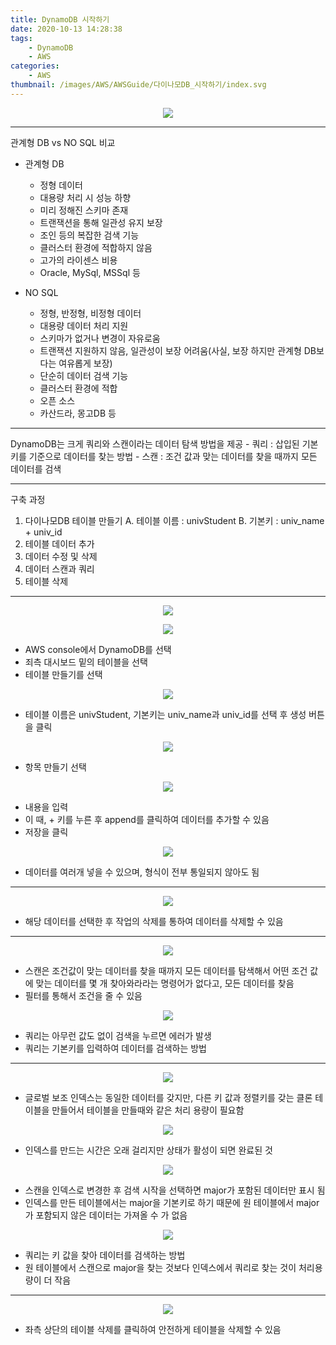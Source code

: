 ```yaml
---
title: DynamoDB 시작하기
date: 2020-10-13 14:28:38
tags:
    - DynamoDB
    - AWS
categories:
    - AWS
thumbnail: /images/AWS/AWSGuide/다이나모DB_시작하기/index.svg
---
```


<p align="center"><img src="/images/AWS/AWSGuide/다이나모DB_시작하기/index.svg"></p>

---

관계형 DB vs NO SQL 비교

-   관계형 DB

    -   정형 데이터
    -   대용량 처리 시 성능 하향
    -   미리 정해진 스키마 존재
    -   트랜잭션을 통해 일관성 유지 보장
    -   조인 등의 복잡한 검색 기능
    -   클러스터 환경에 적합하지 않음
    -   고가의 라이센스 비용
    -   Oracle, MySql, MSSql 등

-   NO SQL
    -   정형, 반정형, 비정형 데이터
    -   대용량 데이터 처리 지원
    -   스키마가 없거나 변경이 자유로움
    -   트랜잭션 지원하지 않음, 일관성이 보장 어려움(사실, 보장 하지만 관계형 DB보다는 여유롭게 보장)
    -   단순히 데이터 검색 기능
    -   클러스터 환경에 적합
    -   오픈 소스
    -   카산드라, 몽고DB 등

---

DynamoDB는 크게 쿼리와 스캔이라는 데이터 탐색 방법을 제공 - 쿼리 : 삽입된 기본키를 기준으로 데이터를 찾는 방법 - 스캔 : 조건 값과 맞는 데이터를 찾을 때까지 모든 데이터를 검색

---

구축 과정

1. 다이나모DB 테이블 만들기
   A. 테이블 이름 : univStudent
   B. 기본키 : univ_name + univ_id
2. 테이블 데이터 추가
3. 데이터 수정 및 삭제
4. 데이터 스캔과 쿼리
5. 테이블 삭제

---

<p align="center"><img src="/images/AWS/AWSGuide/다이나모DB_시작하기/DynamoDBStart.JPG"></p>

<p align="center"><img src="/images/AWS/AWSGuide/다이나모DB_시작하기/DynamoDBStart1.JPG"></p>

-   AWS console에서 DynamoDB를 선택
-   죄측 대시보드 밑의 테이블을 선택
-   테이블 만들기를 선택

<p align="center"><img src="/images/AWS/AWSGuide/다이나모DB_시작하기/DynamoDBStart2.JPG"></p>

-   테이블 이름은 univStudent, 기본키는 univ_name과 univ_id를 선택 후 생성 버튼을 클릭

<p align="center"><img src="/images/AWS/AWSGuide/다이나모DB_시작하기/DynamoDBStart3.JPG"></p>

-   항목 만들기 선택

<p align="center"><img src="/images/AWS/AWSGuide/다이나모DB_시작하기/DynamoDBStart4.JPG"></p>

-   내용을 입력
-   이 때, + 키를 누른 후 append를 클릭하여 데이터를 추가할 수 있음
-   저장을 클릭

<p align="center"><img src="/images/AWS/AWSGuide/다이나모DB_시작하기/DynamoDBStart5.JPG"></p>

-   데이터를 여러개 넣을 수 있으며, 형식이 전부 통일되지 않아도 됨

---

<p align="center"><img src="/images/AWS/AWSGuide/다이나모DB_시작하기/DynamoDBStart6.JPG"></p>

-   해당 데이터를 선택한 후 작업의 삭제를 통하여 데이터를 삭제할 수 있음

---

<p align="center"><img src="/images/AWS/AWSGuide/다이나모DB_시작하기/DynamoDBStart7.JPG"></p>

-   스캔은 조건값이 맞는 데이터를 찾을 때까지 모든 데이터를 탐색해서 어떤 조건 값에 맞는 데이터를 몇 개 찾아와라라는 명령어가 없다고, 모든 데이터를 찾음
-   필터를 통해서 조건을 줄 수 있음

<p align="center"><img src="/images/AWS/AWSGuide/다이나모DB_시작하기/DynamoDBStart8.JPG"></p>

-   쿼리는 아무런 값도 없이 검색을 누르면 에러가 발생
-   쿼리는 기본키를 입력하여 데이터를 검색하는 방법

---

<p align="center"><img src="/images/AWS/AWSGuide/다이나모DB_시작하기/DynamoDBStart9.JPG"></p>

-   글로벌 보조 인덱스는 동일한 데이터를 갖지만, 다른 키 값과 정렬키를 갖는 클론 테이블을 만들어서 테이블을 만들때와 같은 처리 용량이 필요함

<p align="center"><img src="/images/AWS/AWSGuide/다이나모DB_시작하기/DynamoDBStart10.JPG"></p>

-   인덱스를 만드는 시간은 오래 걸리지만 상태가 활성이 되면 완료된 것

<p align="center"><img src="/images/AWS/AWSGuide/다이나모DB_시작하기/DynamoDBStart11.JPG"></p>

-   스캔을 인덱스로 변경한 후 검색 시작을 선택하면 major가 포함된 데이터만 표시 됨
-   인덱스를 만든 테이블에서는 major을 기본키로 하기 때문에 원 테이블에서 major가 포함되지 않은 데이터는 가져올 수 가 없음

<p align="center"><img src="/images/AWS/AWSGuide/다이나모DB_시작하기/DynamoDBStart12.JPG"></p>

-   쿼리는 키 값을 찾아 데이터를 검색하는 방법
-   원 테이블에서 스캔으로 major을 찾는 것보다 인덱스에서 쿼리로 찾는 것이 처리용량이 더 작음

---

<p align="center"><img src="/images/AWS/AWSGuide/다이나모DB_시작하기/DynamoDBStart13.JPG"></p>

-   좌측 상단의 테이블 삭제를 클릭하여 안전하게 테이블을 삭제할 수 있음
